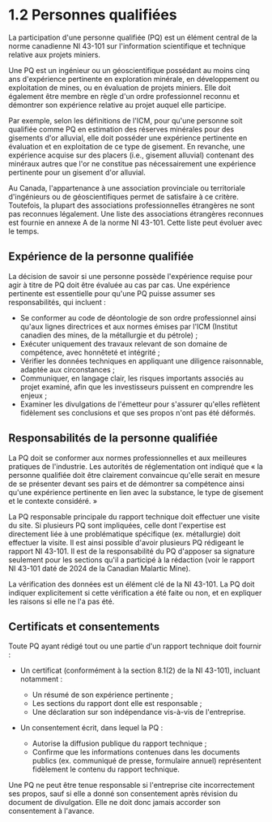 # 1.2 Personnes qualifiées

La participation d'une personne qualifiée (PQ) est un élément central de la norme canadienne NI 43-101 sur l'information scientifique et technique relative aux projets miniers.

Une PQ est un ingénieur ou un géoscientifique possédant au moins cinq ans d'expérience pertinente en exploration minérale, en développement ou exploitation de mines, ou en évaluation de projets miniers. Elle doit également être membre en règle d'un ordre professionnel reconnu et démontrer son expérience relative au projet auquel elle participe.

Par exemple, selon les définitions de l'ICM, pour qu'une personne soit qualifiée comme PQ en estimation des réserves minérales pour des gisements d'or alluvial, elle doit posséder une expérience pertinente en évaluation et en exploitation de ce type de gisement. En revanche, une expérience acquise sur des placers (i.e., gisement alluvial) contenant des minéraux autres que l'or ne constitue pas nécessairement une expérience pertinente pour un gisement d'or alluvial.

Au Canada, l'appartenance à une association provinciale ou territoriale d'ingénieurs ou de géoscientifiques permet de satisfaire à ce critère. Toutefois, la plupart des associations professionnelles étrangères ne sont pas reconnues légalement. Une liste des associations étrangères reconnues est fournie en annexe A de la norme NI 43-101. Cette liste peut évoluer avec le temps.

## Expérience de la personne qualifiée

La décision de savoir si une personne possède l'expérience requise pour agir à titre de PQ doit être évaluée au cas par cas. Une expérience pertinente est essentielle pour qu'une PQ puisse assumer ses responsabilités, qui incluent :

* Se conformer au code de déontologie de son ordre professionnel ainsi qu'aux lignes directrices et aux normes émises par l'ICM (Institut canadien des mines, de la métallurgie et du pétrole) ;
* Exécuter uniquement des travaux relevant de son domaine de compétence, avec honnêteté et intégrité ;
* Vérifier les données techniques en appliquant une diligence raisonnable, adaptée aux circonstances ;
* Communiquer, en langage clair, les risques importants associés au projet examiné, afin que les investisseurs puissent en comprendre les enjeux ;
* Examiner les divulgations de l'émetteur pour s'assurer qu'elles reflètent fidèlement ses conclusions et que ses propos n'ont pas été déformés.

## Responsabilités de la personne qualifiée

La PQ doit se conformer aux normes professionnelles et aux meilleures pratiques de l'industrie. Les autorités de réglementation ont indiqué que « la personne qualifiée doit être clairement convaincue qu'elle serait en mesure de se présenter devant ses pairs et de démontrer sa compétence ainsi qu'une expérience pertinente en lien avec la substance, le type de gisement et le contexte considéré. »

La PQ responsable principale du rapport technique doit effectuer une visite du site. Si plusieurs PQ sont impliquées, celle dont l'expertise est directement liée à une problématique spécifique (ex. métallurgie) doit effectuer la visite. Il est ainsi possible d'avoir plusieurs PQ rédigeant le rapport NI 43-101. Il est de la responsabilité du PQ d'apposer sa signature seulement pour les sections qu'il a participé à la rédaction (voir le rapport NI 43-101 daté de 2024 de la Canadian Malartic Mine).

La vérification des données est un élément clé de la NI 43-101. La PQ doit indiquer explicitement si cette vérification a été faite ou non, et en expliquer les raisons si elle ne l'a pas été.

## Certificats et consentements

Toute PQ ayant rédigé tout ou une partie d'un rapport technique doit fournir :

* Un certificat (conformément à la section 8.1(2) de la NI 43-101), incluant notamment :

  * Un résumé de son expérience pertinente ;
  * Les sections du rapport dont elle est responsable ;
  * Une déclaration sur son indépendance vis-à-vis de l'entreprise.

* Un consentement écrit, dans lequel la PQ :

  * Autorise la diffusion publique du rapport technique ;
  * Confirme que les informations contenues dans les documents publics (ex. communiqué de presse, formulaire annuel) représentent fidèlement le contenu du rapport technique.

Une PQ ne peut être tenue responsable si l'entreprise cite incorrectement ses propos, sauf si elle a donné son consentement après révision du document de divulgation. Elle ne doit donc jamais accorder son consentement à l'avance.

